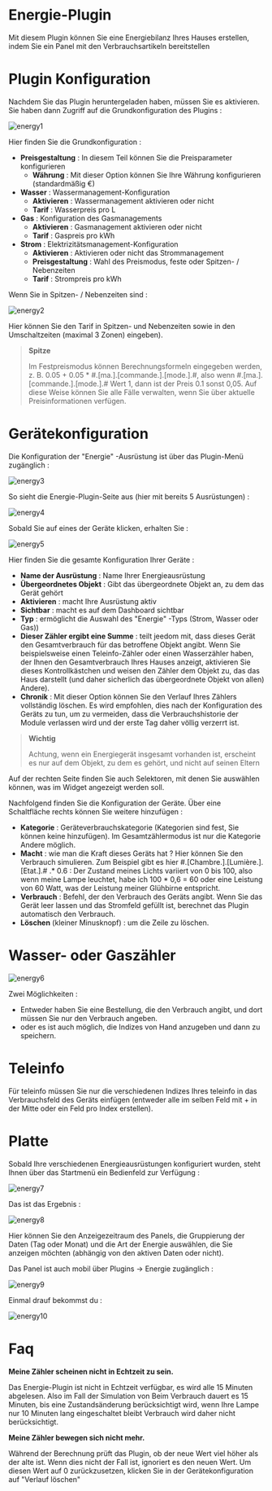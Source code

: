 # Energie-Plugin

Mit diesem Plugin können Sie eine Energiebilanz Ihres Hauses erstellen, indem Sie ein Panel mit den Verbrauchsartikeln bereitstellen

# Plugin Konfiguration 

Nachdem Sie das Plugin heruntergeladen haben, müssen Sie es aktivieren. Sie haben dann Zugriff auf die Grundkonfiguration des Plugins :

![energy1](./images/energy1.PNG)

Hier finden Sie die Grundkonfiguration :

-   **Preisgestaltung** : In diesem Teil können Sie die Preisparameter konfigurieren
    -   **Währung** : Mit dieser Option können Sie Ihre Währung konfigurieren (standardmäßig €)
-   **Wasser** : Wassermanagement-Konfiguration
    -   **Aktivieren** : Wassermanagement aktivieren oder nicht
    -   **Tarif** : Wasserpreis pro L
-   **Gas** : Konfiguration des Gasmanagements
    -   **Aktivieren** : Gasmanagement aktivieren oder nicht
    -   **Tarif** : Gaspreis pro kWh
-   **Strom** : Elektrizitätsmanagement-Konfiguration
    -   **Aktivieren** : Aktivieren oder nicht das Strommanagement
    -   **Preisgestaltung** : Wahl des Preismodus, feste oder Spitzen- / Nebenzeiten
    -   **Tarif** : Strompreis pro kWh

Wenn Sie in Spitzen- / Nebenzeiten sind :

![energy2](./images/energy2.PNG)

Hier können Sie den Tarif in Spitzen- und Nebenzeiten sowie in den Umschaltzeiten (maximal 3 Zonen) eingeben).

> **Spitze**
>
> Im Festpreismodus können Berechnungsformeln eingegeben werden, z. B. 0.05 + 0.05 \* \#\.[ma\.]\.[commande\.]\.[mode\.]\.#, also wenn \#\.[ma\.]\.[commande\.]\.[mode\.]\.# Wert 1, dann ist der Preis 0.1 sonst 0,05. Auf diese Weise können Sie alle Fälle verwalten, wenn Sie über aktuelle Preisinformationen verfügen.

# Gerätekonfiguration 

Die Konfiguration der "Energie" -Ausrüstung ist über das Plugin-Menü zugänglich :

![energy3](./images/energy3.PNG)

So sieht die Energie-Plugin-Seite aus (hier mit bereits 5 Ausrüstungen) :

![energy4](./images/energy4.PNG)

Sobald Sie auf eines der Geräte klicken, erhalten Sie :

![energy5](./images/energy5.PNG)

Hier finden Sie die gesamte Konfiguration Ihrer Geräte :

-   **Name der Ausrüstung** : Name Ihrer Energieausrüstung
-   **Übergeordnetes Objekt** : Gibt das übergeordnete Objekt an, zu dem das Gerät gehört
-   **Aktivieren** : macht Ihre Ausrüstung aktiv
-   **Sichtbar** : macht es auf dem Dashboard sichtbar
-   **Typ** : ermöglicht die Auswahl des "Energie" -Typs (Strom, Wasser oder Gas))
-   **Dieser Zähler ergibt eine Summe** : teilt jeedom mit, dass dieses Gerät den Gesamtverbrauch für das betroffene Objekt angibt. Wenn Sie beispielsweise einen Teleinfo-Zähler oder einen Wasserzähler haben, der Ihnen den Gesamtverbrauch Ihres Hauses anzeigt, aktivieren Sie dieses Kontrollkästchen und weisen den Zähler dem Objekt zu, das das Haus darstellt (und daher sicherlich das übergeordnete Objekt von allen) Andere).
-   **Chronik** : Mit dieser Option können Sie den Verlauf Ihres Zählers vollständig löschen. Es wird empfohlen, dies nach der Konfiguration des Geräts zu tun, um zu vermeiden, dass die Verbrauchshistorie der Module verlassen wird und der erste Tag daher völlig verzerrt ist.

> **Wichtig**
>
> Achtung, wenn ein Energiegerät insgesamt vorhanden ist, erscheint es nur auf dem Objekt, zu dem es gehört, und nicht auf seinen Eltern

Auf der rechten Seite finden Sie auch Selektoren, mit denen Sie auswählen können, was im Widget angezeigt werden soll.

Nachfolgend finden Sie die Konfiguration der Geräte. Über eine Schaltfläche rechts können Sie weitere hinzufügen :

-   **Kategorie** : Geräteverbrauchskategorie (Kategorien sind fest, Sie können keine hinzufügen). Im Gesamtzählermodus ist nur die Kategorie Andere möglich.
-   **Macht** : wie man die Kraft dieses Geräts hat ? Hier können Sie den Verbrauch simulieren. Zum Beispiel gibt es hier \#\.[Chambre\.]\.[Lumière\.]\.[Etat\.]\.# \.* 0.6 : Der Zustand meines Lichts variiert von 0 bis 100, also wenn meine Lampe leuchtet, habe ich 100 \* 0,6 = 60 oder eine Leistung von 60 Watt, was der Leistung meiner Glühbirne entspricht.
-   **Verbrauch** : Befehl, der den Verbrauch des Geräts angibt. Wenn Sie das Gerät leer lassen und das Stromfeld gefüllt ist, berechnet das Plugin automatisch den Verbrauch.
-   **Löschen** (kleiner Minusknopf) : um die Zeile zu löschen.

# Wasser- oder Gaszähler 

![energy6](./images/energy6.PNG)

Zwei Möglichkeiten :

-   Entweder haben Sie eine Bestellung, die den Verbrauch angibt, und dort müssen Sie nur den Verbrauch angeben.
-   oder es ist auch möglich, die Indizes von Hand anzugeben und dann zu speichern.

# Teleinfo 

Für teleinfo müssen Sie nur die verschiedenen Indizes Ihres teleinfo in das Verbrauchsfeld des Geräts einfügen (entweder alle im selben Feld mit + in der Mitte oder ein Feld pro Index erstellen).

# Platte 

Sobald Ihre verschiedenen Energieausrüstungen konfiguriert wurden, steht Ihnen über das Startmenü ein Bedienfeld zur Verfügung :

![energy7](./images/energy7.PNG)

Das ist das Ergebnis :

![energy8](./images/energy8.PNG)

Hier können Sie den Anzeigezeitraum des Panels, die Gruppierung der Daten (Tag oder Monat) und die Art der Energie auswählen, die Sie anzeigen möchten (abhängig von den aktiven Daten oder nicht).

Das Panel ist auch mobil über Plugins → Energie zugänglich :

![energy9](./images/energy9.PNG)

Einmal drauf bekommst du :

![energy10](./images/energy10.PNG)

# Faq 

**Meine Zähler scheinen nicht in Echtzeit zu sein.**

Das Energie-Plugin ist nicht in Echtzeit verfügbar, es wird alle 15 Minuten abgelesen. Also im Fall der Simulation von
Beim Verbrauch dauert es 15 Minuten, bis eine Zustandsänderung berücksichtigt wird, wenn Ihre Lampe nur 10 Minuten lang eingeschaltet bleibt
Verbrauch wird daher nicht berücksichtigt.

**Meine Zähler bewegen sich nicht mehr.**

Während der Berechnung prüft das Plugin, ob der neue Wert viel höher als der alte ist. Wenn dies nicht der Fall ist, ignoriert es den neuen Wert. Um diesen Wert auf 0 zurückzusetzen, klicken Sie in der Gerätekonfiguration auf "Verlauf löschen"

